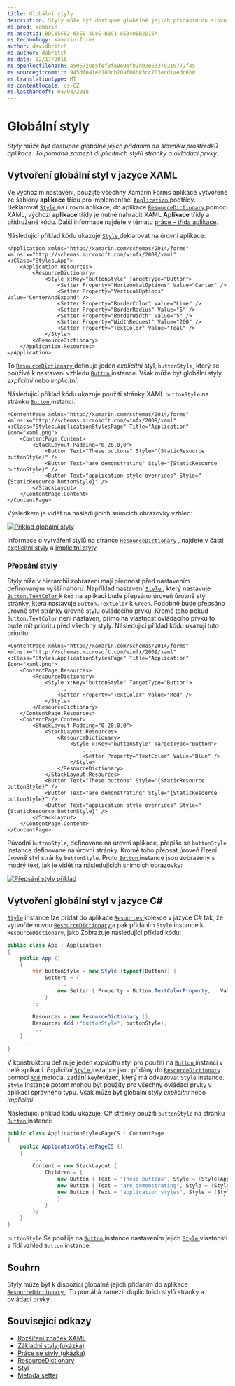 ```yaml
---
title: Globální styly
description: Styly může být dostupné globálně jejich přidáním do slovníku prostředků aplikace. To pomáhá zamezit duplicitních stylů stránky a ovládací prvky.
ms.prod: xamarin
ms.assetid: BDC65F82-65E0-4C8E-BB91-8E340EB2D15A
ms.technology: xamarin-forms
author: davidbritch
ms.author: dabritch
ms.date: 02/17/2016
ms.openlocfilehash: a505720e5fef8fe9e9ef82d03e53370210772f45
ms.sourcegitcommit: 945df041e2180cb20af08b83cc703ecd1aedc6b0
ms.translationtype: MT
ms.contentlocale: cs-CZ
ms.lasthandoff: 04/04/2018
---
```

# <a name="global-styles"></a>Globální styly

_Styly může být dostupné globálně jejich přidáním do slovníku prostředků aplikace. To pomáhá zamezit duplicitních stylů stránky a ovládací prvky._

## <a name="creating-a-global-style-in-xaml"></a>Vytvoření globální styl v jazyce XAML

Ve výchozím nastavení, použijte všechny Xamarin.Forms aplikace vytvořené ze šablony **aplikace** třídu pro implementaci [ `Application` ](https://developer.xamarin.com/api/type/Xamarin.Forms.Application/) podtřídy. Deklarovat [ `Style` ](https://developer.xamarin.com/api/type/Xamarin.Forms.Style/) na úrovni aplikace, do aplikace [ `ResourceDictionary` ](https://developer.xamarin.com/api/type/Xamarin.Forms.ResourceDictionary/) pomocí XAML, výchozí **aplikace** třídy je nutné nahradit XAML **Aplikace** třídy a přidružené kódu. Další informace najdete v tématu [práce – třída aplikace](~/xamarin-forms/app-fundamentals/application-class.md).

Následující příklad kódu ukazuje [ `Style` ](https://developer.xamarin.com/api/type/Xamarin.Forms.Style/) deklarovat na úrovni aplikace:

```xaml
<Application xmlns="http://xamarin.com/schemas/2014/forms" xmlns:x="http://schemas.microsoft.com/winfx/2009/xaml" x:Class="Styles.App">
    <Application.Resources>
        <ResourceDictionary>
            <Style x:Key="buttonStyle" TargetType="Button">
                <Setter Property="HorizontalOptions" Value="Center" />
                <Setter Property="VerticalOptions" Value="CenterAndExpand" />
                <Setter Property="BorderColor" Value="Lime" />
                <Setter Property="BorderRadius" Value="5" />
                <Setter Property="BorderWidth" Value="5" />
                <Setter Property="WidthRequest" Value="200" />
                <Setter Property="TextColor" Value="Teal" />
            </Style>
        </ResourceDictionary>
    </Application.Resources>
</Application>
```

To [ `ResourceDictionary` ](https://developer.xamarin.com/api/type/Xamarin.Forms.ResourceDictionary/) definuje jeden *explicitní* styl, `buttonStyle`, který se používá k nastavení vzhledu [ `Button` ](https://developer.xamarin.com/api/type/Xamarin.Forms.Button/) instance. Však může být globální styly *explicitní* nebo *implicitní*.

Následující příklad kódu ukazuje použití stránky XAML `buttonStyle` na stránku [ `Button` ](https://developer.xamarin.com/api/type/Xamarin.Forms.Button/) instancí:

```xaml
<ContentPage xmlns="http://xamarin.com/schemas/2014/forms" xmlns:x="http://schemas.microsoft.com/winfx/2009/xaml" x:Class="Styles.ApplicationStylesPage" Title="Application" Icon="xaml.png">
    <ContentPage.Content>
        <StackLayout Padding="0,20,0,0">
            <Button Text="These buttons" Style="{StaticResource buttonStyle}" />
            <Button Text="are demonstrating" Style="{StaticResource buttonStyle}" />
            <Button Text="application style overrides" Style="{StaticResource buttonStyle}" />
        </StackLayout>
    </ContentPage.Content>
</ContentPage>
```

Výsledkem je vidět na následujících snímcích obrazovky vzhled:

[![](application-images/application-styles-1.png "Příklad globální styly")](application-images/application-styles-1-large.png#lightbox "příklad globální styly")

Informace o vytváření stylů na stránce [ `ResourceDictionary` ](https://developer.xamarin.com/api/type/Xamarin.Forms.ResourceDictionary/), najdete v části [explicitní styly](~/xamarin-forms/user-interface/styles/explicit.md) a [implicitní styly](~/xamarin-forms/user-interface/styles/implicit.md).

### <a name="overriding-styles"></a>Přepsání styly

Styly níže v hierarchii zobrazení mají přednost před nastavením definovaným vyšší nahoru. Například nastavení [ `Style` ](https://developer.xamarin.com/api/type/Xamarin.Forms.Style/) , který nastavuje [ `Button.TextColor` ](https://developer.xamarin.com/api/property/Xamarin.Forms.Button.TextColor/) k `Red` na aplikaci bude přepsáno úroveň úrovně styl stránky, která nastavuje `Button.TextColor` k `Green`. Podobně bude přepsáno úrovně styl stránky úrovně stylu ovládacího prvku. Kromě toho pokud `Button.TextColor` není nastaven, přímo na vlastnost ovládacího prvku to bude mít prioritu před všechny styly. Následující příklad kódu ukazují tuto prioritu:

```xaml
<ContentPage xmlns="http://xamarin.com/schemas/2014/forms" xmlns:x="http://schemas.microsoft.com/winfx/2009/xaml" x:Class="Styles.ApplicationStylesPage" Title="Application" Icon="xaml.png">
    <ContentPage.Resources>
        <ResourceDictionary>
            <Style x:Key="buttonStyle" TargetType="Button">
                ...
                <Setter Property="TextColor" Value="Red" />
            </Style>
        </ResourceDictionary>
    </ContentPage.Resources>
    <ContentPage.Content>
        <StackLayout Padding="0,20,0,0">
            <StackLayout.Resources>
                <ResourceDictionary>
                    <Style x:Key="buttonStyle" TargetType="Button">
                        ...
                        <Setter Property="TextColor" Value="Blue" />
                    </Style>
                </ResourceDictionary>
            </StackLayout.Resources>
            <Button Text="These buttons" Style="{StaticResource buttonStyle}" />
            <Button Text="are demonstrating" Style="{StaticResource buttonStyle}" />
            <Button Text="application style overrides" Style="{StaticResource buttonStyle}" />
        </StackLayout>
    </ContentPage.Content>
</ContentPage>
```

Původní `buttonStyle`, definované na úrovni aplikace, přepíše se `buttonStyle` instance definované na úrovni stránky. Kromě toho přepsat úroveň řízení úrovně styl stránky `buttonStyle`. Proto [ `Button` ](https://developer.xamarin.com/api/type/Xamarin.Forms.Button/) instance jsou zobrazeny s modrý text, jak je vidět na následujících snímcích obrazovky:

[![](application-images/application-styles-2.png "Přepsání styly příklad")](application-images/application-styles-2-large.png#lightbox "přepsání příklad styly")

## <a name="creating-a-global-style-in-c35"></a>Vytvoření globální styl v jazyce C&#35;

[`Style`](https://developer.xamarin.com/api/type/Xamarin.Forms.Style/) instance lze přidat do aplikace [ `Resources` ](https://developer.xamarin.com/api/property/Xamarin.Forms.VisualElement.Resources/) kolekce v jazyce C# tak, že vytvoříte novou [ `ResourceDictionary` ](https://developer.xamarin.com/api/type/Xamarin.Forms.ResourceDictionary/)a pak přidáním `Style` instance k `ResourceDictionary`, jako Zobrazuje následující příklad kódu:

```csharp
public class App : Application
{
    public App ()
    {
        var buttonStyle = new Style (typeof(Button)) {
            Setters = {
                ...
                new Setter { Property = Button.TextColorProperty,   Value = Color.Teal }
            }
        };

        Resources = new ResourceDictionary ();
        Resources.Add ("buttonStyle", buttonStyle);
        ...
    }
    ...
}
```

V konstruktoru definuje jeden *explicitní* styl pro použití na [ `Button` ](https://developer.xamarin.com/api/type/Xamarin.Forms.Button/) instancí v celé aplikaci. *Explicitní* [ `Style` ](https://developer.xamarin.com/api/type/Xamarin.Forms.Style/) instance jsou přidány do [ `ResourceDictionary` ](https://developer.xamarin.com/api/type/Xamarin.Forms.ResourceDictionary/) pomocí [ `Add` ](https://developer.xamarin.com/api/member/Xamarin.Forms.ResourceDictionary.Add/p/System.String/System.Object/) metoda, zadání `key`řetězec, který má odkazovat `Style` instance. `Style` Instance potom mohou být použity pro všechny ovládací prvky v aplikaci správného typu. Však může být globální styly *explicitní* nebo *implicitní*.

Následující příklad kódu ukazuje, C# stránky použití `buttonStyle` na stránku [ `Button` ](https://developer.xamarin.com/api/type/Xamarin.Forms.Button/) instancí:

```csharp
public class ApplicationStylesPageCS : ContentPage
{
    public ApplicationStylesPageCS ()
    {
        ...
        Content = new StackLayout {
            Children = {
                new Button { Text = "These buttons", Style = (Style)Application.Current.Resources ["buttonStyle"] },
                new Button { Text = "are demonstrating", Style = (Style)Application.Current.Resources ["buttonStyle"] },
                new Button { Text = "application styles", Style = (Style)Application.Current.Resources ["buttonStyle"]
                }
            }
        };
    }
}
```

`buttonStyle` Se použije na [ `Button` ](https://developer.xamarin.com/api/type/Xamarin.Forms.Button/) instance nastavením jejich [ `Style` ](https://developer.xamarin.com/api/property/Xamarin.Forms.VisualElement.Style/) vlastnosti a řídí vzhled `Button` instance.

## <a name="summary"></a>Souhrn

Styly může být k dispozici globálně jejich přidáním do aplikace [ `ResourceDictionary` ](https://developer.xamarin.com/api/type/Xamarin.Forms.ResourceDictionary/). To pomáhá zamezit duplicitních stylů stránky a ovládací prvky.



## <a name="related-links"></a>Související odkazy

- [Rozšíření značek XAML](~/xamarin-forms/xaml/xaml-basics/xaml-markup-extensions.md)
- [Základní styly (ukázka)](https://developer.xamarin.com/samples/xamarin-forms/UserInterface/Styles/BasicStyles/)
- [Práce se styly (ukázka)](https://developer.xamarin.com/samples/xamarin-forms/WorkingWithStyles/)
- [ResourceDictionary](https://developer.xamarin.com/api/type/Xamarin.Forms.ResourceDictionary/)
- [Styl](https://developer.xamarin.com/api/type/Xamarin.Forms.Style/)
- [Metoda setter](https://developer.xamarin.com/api/type/Xamarin.Forms.Setter/)
